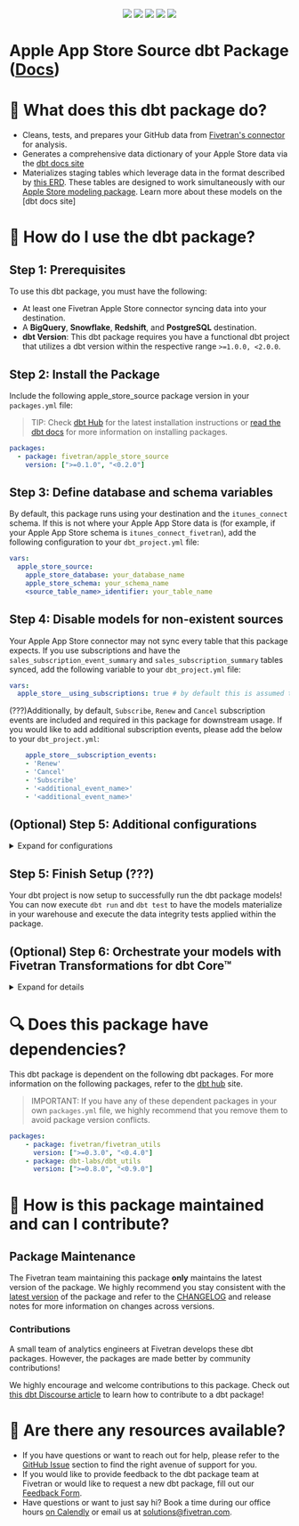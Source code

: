 <p align="center">
    <a alt="License"
        href="https://github.com/fivetran/dbt_github_source/blob/main/LICENSE">
        <img src="https://img.shields.io/badge/License-Apache%202.0-blue.svg" /></a>
    <a alt="Fivetran-Release"
        href="https://fivetran.com/docs/getting-started/core-concepts#releasephases">
        <img src="https://img.shields.io/badge/Fivetran Release Phase-_Beta-orange.svg" /></a>
    <a alt="dbt-core">
        <img src="https://img.shields.io/badge/dbt_core-version_>=1.0.0_<2.0.0-orange.svg" /></a>
    <a alt="Maintained?">
        <img src="https://img.shields.io/badge/Maintained%3F-yes-green.svg" /></a>
    <a alt="PRs">
        <img src="https://img.shields.io/badge/Contributions-welcome-blueviolet" /></a>
</p>

# Apple App Store Source dbt Package ([Docs](https://fivetran.github.io/dbt_apple_store_source/))
# 📣 What does this dbt package do?
- Cleans, tests, and prepares your GitHub data from [Fivetran's connector](https://fivetran.com/docs/applications/apple-app-store) for analysis.
- Generates a comprehensive data dictionary of your Apple Store data via the [dbt docs site](https://fivetran.github.io/dbt_apple_store_source/)
- Materializes staging tables which leverage data in the format described by [this ERD](https://fivetran.com/docs/applications/apple-app-store#schemainformation). These tables are designed to work simultaneously with our [Apple Store modeling package](https://github.com/fivetran/dbt_apple_store). Learn more about these models on the [dbt docs site]

# 🎯 How do I use the dbt package?
## Step 1: Prerequisites

To use this dbt package, you must have the following:
- At least one Fivetran Apple Store connector syncing data into your destination.
- A **BigQuery**, **Snowflake**, **Redshift**, and **PostgreSQL** destination.
- **dbt Version**: This dbt package requires you have a functional dbt project that utilizes a dbt version within the respective range `>=1.0.0, <2.0.0`.

## Step 2: Install the Package

Include the following apple_store_source package version in your `packages.yml` file:
> TIP: Check [dbt Hub](https://hub.getdbt.com/) for the latest installation instructions or [read the dbt docs](https://docs.getdbt.com/docs/package-management) for more information on installing packages.

```yaml
packages:
  - package: fivetran/apple_store_source
    version: [">=0.1.0", "<0.2.0"]
```

## Step 3: Define database and schema variables

By default, this package runs using your destination and the `itunes_connect` schema. If this is not where your Apple App Store data is (for example, if your Apple App Store schema is `itunes_connect_fivetran`), add the following configuration to your `dbt_project.yml` file:

```yml
vars:
  apple_store_source:
    apple_store_database: your_database_name
    apple_store_schema: your_schema_name 
    <source_table_name>_identifier: your_table_name
```

## Step 4: Disable models for non-existent sources
Your Apple App Store connector may not sync every table that this package expects. If you use subscriptions and have the `sales_subscription_event_summary` and `sales_subscription_summary` tables synced, add the following variable to your `dbt_project.yml` file:

```yml
vars:
  apple_store__using_subscriptions: true # by default this is assumed to be false
```

(???)Additionally, by default, `Subscribe`, `Renew` and `Cancel` subscription events are included and required in this package for downstream usage. If you would like to add additional subscription events, please add the below to your `dbt_project.yml`:

```yml
    apple_store__subscription_events:
    - 'Renew'
    - 'Cancel'
    - 'Subscribe'
    - '<additional_event_name>'
    - '<additional_event_name>'
```

## (Optional) Step 5: Additional configurations
<details><summary>Expand for configurations</summary>

### Change the build schema
    
By default, this package builds the Apple App Store staging models within a schema titled (<target_schema> + `_apple_store_source`) in your target database. If this is not where you would like your Apple App Store staging data to be written to, add the following configuration to your root `dbt_project.yml` file:

```yml
models:
    apple_store_source:
      +schema: my_new_schema_name # leave blank for just the target_schema
```
    
### Change the source table references(!!!)
If an individual source table has a different name than the package expects, add the table name as it appears in your destination to the respective variable:
> IMPORTANT: See this project's [`dbt_project.yml`](https://github.com/fivetran/dbt_jira_source/blob/main/dbt_project.yml) variable declarations to see the expected names.
    
```yml
vars:
    apple_store_<default_source_table_name>_identifier: your_table_name 
```    
    
</details>
    
    
## Step 5: Finish Setup (???)
Your dbt project is now setup to successfully run the dbt package models! You can now execute `dbt run` and `dbt test` to have the models materialize in your warehouse and execute the data integrity tests applied within the package.

## (Optional) Step 6: Orchestrate your models with Fivetran Transformations for dbt Core™
<details><summary>Expand for details</summary>
<br>

Fivetran offers the ability for you to orchestrate your dbt project through [Fivetran Transformations for dbt Core™](https://fivetran.com/docs/transformations/dbt). Learn how to set up your project for orchestration through Fivetran in our [Transformations for dbt Core setup guides](https://fivetran.com/docs/transformations/dbt#setupguide).
</details>

# 🔍 Does this package have dependencies?
This dbt package is dependent on the following dbt packages. For more information on the following packages, refer to the [dbt hub](https://hub.getdbt.com/) site.
> IMPORTANT: If you have any of these dependent packages in your own `packages.yml` file, we highly recommend that you remove them to avoid package version conflicts.
```yml
packages:
    - package: fivetran/fivetran_utils
      version: [">=0.3.0", "<0.4.0"]
    - package: dbt-labs/dbt_utils
      version: [">=0.8.0", "<0.9.0"]
```
# 🙌 How is this package maintained and can I contribute?
## Package Maintenance
The Fivetran team maintaining this package **only** maintains the latest version of the package. We highly recommend you stay consistent with the [latest version](https://hub.getdbt.com/fivetran/github_source/latest/) of the package and refer to the [CHANGELOG](https://github.com/fivetran/dbt_github_source/blob/main/CHANGELOG.md) and release notes for more information on changes across versions.
### Contributions
A small team of analytics engineers at Fivetran develops these dbt packages. However, the packages are made better by community contributions! 

We highly encourage and welcome contributions to this package. Check out [this dbt Discourse article](https://discourse.getdbt.com/t/contributing-to-a-dbt-package/657) to learn how to contribute to a dbt package!

# 🏪 Are there any resources available?
- If you have questions or want to reach out for help, please refer to the [GitHub Issue](https://github.com/fivetran/dbt_github_source/issues/new/choose) section to find the right avenue of support for you.
- If you would like to provide feedback to the dbt package team at Fivetran or would like to request a new dbt package, fill out our [Feedback Form](https://www.surveymonkey.com/r/DQ7K7WW).
- Have questions or want to just say hi? Book a time during our office hours [on Calendly](https://calendly.com/fivetran-solutions-team/fivetran-solutions-team-office-hours) or email us at solutions@fivetran.com.
